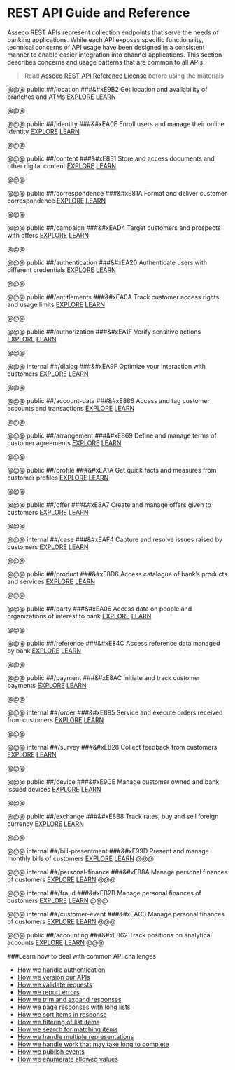 REST API Guide and Reference
====================================
Asseco REST APIs represent collection endpoints that serve the needs of banking applications. While each API exposes specific functionality, technical concerns of API usage have been designed in a consistent manner to enable easier integration into channel applications. This section describes concerns and usage patterns that are common to all APIs.

> Read [Asseco REST API Reference License](common-license.html) before using the materials

@@@ public
##/location
###&#xE9B2
Get location and availability of branches and ATMs
[EXPLORE](location.html)
[LEARN](location-getstarted.html)

@@@

@@@ public
##/identity
###&#xEA0E
Enroll users and manage their online identity 
[EXPLORE](identity.html)
[LEARN](identity-getstarted.html)

@@@

@@@ public
##/content
###&#xE831
Store and access documents and other digital content 
[EXPLORE](content.html)
[LEARN](content-getstarted.html)

@@@

@@@ public
##/correspondence
###&#xE81A
Format and deliver customer correspondence
[EXPLORE](correspondence.html)
[LEARN](correspondence-getstarted.html)

@@@

@@@ public
##/campaign
###&#xEAD4
Target customers and prospects with offers
[EXPLORE](campaign.html)
[LEARN](campaign-getstarted.html)

@@@

@@@ public
##/authentication
###&#xEA20
Authenticate users with different credentials 
[EXPLORE](authentication.html)
[LEARN](authentication-getstarted.html)

@@@

@@@ public
##/entitlements
###&#xEA0A
Track customer access rights and usage limits
[EXPLORE](entitlements.html)
[LEARN](entitlements-getstarted.html)

@@@

@@@ public
##/authorization
###&#xEA1F
Verify sensitive actions
[EXPLORE](authorization.html)
[LEARN](authorization-getstarted.html)

@@@

@@@ internal
##/dialog
###&#xEA9F
Optimize your interaction with customers
[EXPLORE](dialog.html)
[LEARN](dialog-getstarted.html)

@@@

@@@ public
##/account-data
###&#xE886
Access and tag customer accounts and transactions
[EXPLORE](account-data.html)
[LEARN](account-data-getstarted.html)

@@@

@@@ public
##/arrangement
###&#xE869
Define and manage terms of customer agreements
[EXPLORE](arrangement.html)
[LEARN](arrangement-getstarted.html)

@@@

@@@ public
##/profile
###&#xEA1A
Get quick facts and measures from customer profiles
[EXPLORE](profile.html)
[LEARN](profile-getstarted.html)

@@@


@@@ public
##/offer
###&#xE8A7
Create and manage offers given to customers
[EXPLORE](offer.html)
[LEARN](offer-getstarted.html)

@@@

@@@ internal
##/case
###&#xEAF4
Capture and resolve issues raised by customers
[EXPLORE](case.html)
[LEARN](case-getstarted.html)

@@@

@@@ public
##/product
###&#xE8D6
Access catalogue of bank’s products and services
[EXPLORE](product.html)
[LEARN](product-getstarted.html)

@@@

@@@ public
##/party
###&#xEA06
Access data on people and organizations of interest to bank
[EXPLORE](party.html)
[LEARN](party-getstarted.html)

@@@

@@@ public
##/reference
###&#xE84C
Access reference data managed by bank
[EXPLORE](reference.html)
[LEARN](reference-getstarted.html)

@@@

@@@ public
##/payment
###&#xE8AC
Initiate and track customer payments 
[EXPLORE](payment.html)
[LEARN](payment-getstarted.html)

@@@

@@@ internal
##/order
###&#xE895
Service and execute orders received from customers
[EXPLORE](order.html)
[LEARN](order-getstarted.html)

@@@

@@@ internal
##/survey
###&#xE828
Collect feedback from customers
[EXPLORE](survey.html)
[LEARN](survey-getstarted.html)

@@@

@@@ public
##/device
###&#xE9CE
Manage customer owned and bank issued devices
[EXPLORE](devicen.html)
[LEARN](device-getstarted.html)

@@@

@@@ public
##/exchange
###&#xE8B8
Track rates, buy and sell foreign currency
[EXPLORE](exchange.html)
[LEARN](exchange-getstarted.html)

@@@

@@@ internal
##/bill-presentment
###&#xE99D
Present and manage monthly bills of customers
[EXPLORE](bill-presentment.html)
[LEARN](bill-presentment-getstarted.html)
@@@

@@@ internal
##/personal-finance
###&#xE88A
Manage personal finances of customers
[EXPLORE](personal-finance.html)
[LEARN](personal-finance-getstarted.html)
@@@

@@@ internal
##/fraud
###&#xEB2B
Manage personal finances of customers
[EXPLORE](fraud.html)
[LEARN](fraud-getstarted.html)
@@@

@@@ internal
##/customer-event
###&#xEAC3
Manage personal finances of customers
[EXPLORE](customer-event.html)
[LEARN](customer-event-getstarted.html)
@@@

@@@ public
##/accounting
###&#xE862
Track positions on analytical accounts
[EXPLORE](accounting.html)
[LEARN](accounting-getstarted.html)
@@@

###Learn how to deal with common API challenges
- [How we handle authentication](common-getstarted.html#authentication)
- [How we version our APIs](common-getstarted.html#versioning) 
- [How we validate requests](common-getstarted.html#validation  ) 
- [How we report errors](common-getstarted.html#error-handling) 
- [How we trim and expand responses](common-getstarted.html#shaping) 
- [How we page responses with long lists](common-getstarted.html#paging) 
- [How we sort items in response](common-getstarted.html#sorting) 
- [How we filtering of list items](common-getstarted.html#filtering) 
- [How we search for matching items](common-getstarted.html#searching) 
- [How we handle multiple representations](common-getstarted.html#content-negotiation) 
- [How we handle work that may take long to complete](common-getstarted.html#asynchronous-jobs) 
- [How we publish events](common-getstarted.html#events) 
- [How we enumerate allowed values](common-getstarted.html#enumerations-and-classifications)


[authentication]: common-getstarted.html#authentication
[versioning]: common-getstarted.html#versioning 
[validation]: common-getstarted.html#validation   
[error-handling]: common-getstarted.html#error-handling 
[response shaping]: common-getstarted.html#response-shaping 
[paging]: common-getstarted.html#paging 
[sorting]: common-getstarted.html#sorting 
[filtering]: common-getstarted.html#filtering 
[searching]: common-getstarted.html#searching 
[content-negotiation]: common-getstarted.html#content-negotiation 
[asynchronous-jobs]: common-getstarted.html#asynchronous-jobs 
[events]: common-getstarted.html#events 
[enumerations]: common-getstarted.html#enumerations
[classifications]: common-getstarted.html#classifications

